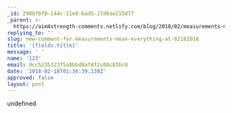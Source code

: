 ```yaml
---
_id: 298bfbf0-144c-11e8-bad5-27d0ae215d77
_parent: >-
  https://aim4strength-comments.netlify.com/blog/2018/02/measurements-mean-everything/
replying_to: ''
slug: new-comment-for-measurements-mean-everything-at-02182018
title: '{fields.title}'
message: ' '
name: '123'
email: 9cc5235323f5a8bbd0af4f2c08c83bc0
date: '2018-02-18T01:36:39.138Z'
approved: false
layout: post
---
```

undefined
